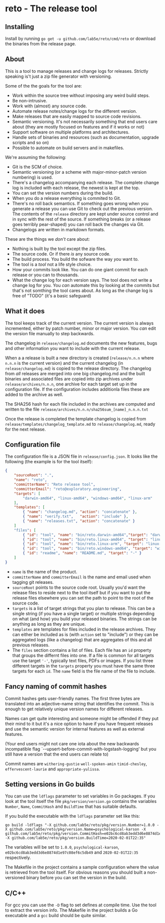 # reto - The release tool

## Installing

Install by running `go get -u github.com/lab5e/reto/cmd/reto` or
download the binaries from the release page.

## About

This is a tool to manage releases and change logs for releases. Strictly
speaking is't just a zip file generator with versioning.

Some of the the goals for the tool are:

* Work within the source tree without imposing any weird build steps.
* Be non-intrusive.
* Work with (almost) any source code.
* Automate release notes/change logs for the different version.
* Make releases that are easily mapped to source code revisions.
* Semantic versioning. It's not necessarily something that end users care
  about (they are mostly focused on features and if it works or not)
* Support software on multiple platforms and architectures.
* Handle sets of binaries and resources (such as documentation, upgrade scripts
  and so on)
* Possible to automate on build servers and in makefiles.

We're assuming the following:

* Git is the SCM of choice.
* Semantic versioning (or a scheme with major-minor-patch version numbering) is
  used.
* There's a changelog accompanying each release. The complete change log is
  included with each release, the newest is kept at the top.
* You can set the version numbers during the build.
* When you do a release everything is commited to Git.
* There's no roll back semantics. If something goes wrong when you generate a
  release you can use Git to check out the previous version.
  The contents of the `release` directory are kept under source control and
  in sync with the rest of the source. If something breaks (or a release goes
  terribly pear-shaped) you can roll back the changes via Git.
* Changelogs are written in markdown formats.

These are the things we *don't* care about:

* Nothing is built by the tool except the zip files.
* The source code. Or if there *is* any source code.
* The build process. You build the sofware the way *you* want to.
* The tool is a *tool* not a life style choice.
* How your commits look like. You can do one giant commit for each release or
  you can to thousands.
* What the change log for each version says. The tool does not write a change
  log for you. You *can* automate this by looking at the commits but that's not
  somthing the tool cares about. As long as the change log is free of "TODO"
  (it's a basic safeguard)

## What it does

The tool keeps track of the current version. The current version is always
incremented, either by patch number, minor or major version. You *can* edit the
version file manually to step backwards.

The changelog in `release/changelog.md` documents the new features, bugs and
other information you want to include with the current release.

When a a release is built a new directory is created (`release/n.n.n` where
`n.n.n` is the current version) and the current changelog (in
`release/changelog.md`) is copied to the release directory. The changelog from
*all* releases are merged into one big changelog.md and the built binaries and
associated files are copied into zip archives under `release/archives/n.n.n`, one
archive for each target set up in the configuration file. If the configuration
includes additionla files these are added to the archive as well.

The SHA256 hash for each file included in the archives are computed and written
to the file `release/archives/n.n.n/sha256sum_[name]_n.n.n.txt`

Once the release is completed the template changelog is copied from
`release/templates/changelog_template.md` to `release/changelog.md`, ready for
the next release.

## Configuration file

The configuration file is a JSON file in `release/config.json`. It looks like
the following (the example is for the tool itself):

```json
{
    "sourceRoot": ".",
    "name": "reto",
    "committerName": "Reto release tool",
    "committerEmail": "reto@exploratory.engineering",
    "targets": [
        "darwin-amd64", "linux-amd64", "windows-amd64", "linux-arm"
    ],
    "templates": [
        { "name": "changelog.md", "action": "concatenate" },
        { "name": "verify.txt",   "action": "include" },
        { "name": "releases.txt", "action": "concatenate" }
    ]
    "files": [
        { "id": "tool", "name": "bin/reto.darwin-amd64","target": "darwin-amd64" },
        { "id": "tool", "name": "bin/reto.linux-amd64", "target": "linux-amd64" },
        { "id": "tool", "name": "bin/reto.linux-arm", "target": "linux-arm" },
        { "id": "tool", "name": "bin/reto.windows-amd64", "target": "windows-amd64" },
        { "id": "readme", "name": "README.md", "target": "-" }
    ]
}
```

* `name` is the name of the product.
* `committerName` and `committerEmail` is the name and email used when tagging
  git releases.
* `sourceRoot` points to the source code root. Usually you'd want the release
  files to reside next to the tool itself but if you want to put the release
  files elsewhere you can set the path to point to the root of the source code.
* `targets` is a list of target strings that you plan to release. This can be a
  single string (if you have a single target) or multiple strings depending on
  what (and how) you build your released binaries. The strings can be anything
  as long as they are unique.
* `templates` are templates for files included in the release archives. They can
  either be included as is (with `action` set to "include") or they can be
  aggregated logs (like a changelog) that are aggregates of this and all previous
  releases.
* The `files` section contains a list of files. Each file has an `id` property
  that groups the differnt files into one. If a file is common for all targets
  use the target `'-'`, typically text files, PDFs or images. If you list three
  different targets in the `targets` property you must have the same three targets
  for each `id`. The `name` field is the file name of the file to include.

## Fancy naming of commit hashes

Commit hashes gets user-friendly names. The first three bytes are translated
into an adjective-name string that identifies the commit. This is enough to
get relatively unique version names for different releases.

Names can get quite interesting and someone might be offended if they put their
mind to it but it's a nice option to have if you have frequent releases and
use the semantic version for internal features as well as external features.

(Your end users might not care one iota about the new backwards incompatible
flag `--upsert-before-commit-with-logstash-logging' but you still have a version
that the end users can relate to)

Commit names are `withering-gustie` `well-spoken-amin` `timid-chesley`,
`effervescent-laurie` and `appropriate-yulissa`.

## Setting versions in Go builds

You can use the `ldflags` parameter to set variables in Go packages. If you look
at the tool itself the file `pkg/version/version.go` contains the variables
`Number`, `Name`, `CommitHash` and `BuildTime` that has suitable defaults.

If you build the executable with the `ldflags` parameter set like this:

```shell
go build -ldflags "-X github.com/lab5e/reto/pkg/version.Number=1.0.0 -X github.com/lab5e/reto/pkg/version.Name=psychological-karson -X github.com/lab5e/reto/pkg/version.CommitHash=e02bc6cd8ab3edd3d6e8874d1e97c08ef6c5db49 -X github.com/lab5e/reto/pkg/version.BuildTime=2020-02-01T22:35"
```

The variables will be set to `1.0.0`, `psychological-karson`,
`e02bc6cd8ab3edd3d6e8874d1e97c08ef6c5db49` and `2020-02-01T22:35` respectively.

The Makefile in the project contains a sample configuration where the value is
retrieved from the tool itself. For obvious reasons you should built a non-versioned
binary before you can set the version in the build.

## C/C++

For gcc you can use the `-D` flag to set defines at compile time. Use the tool
to extract the version info. The Makefile in the project builds a Go executable
and a `gcc` build should be quite similar.
